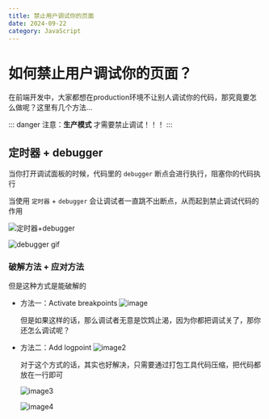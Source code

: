 ```yaml
---
title: 禁止用户调试你的页面
date: 2024-09-22
category: JavaScript
---
```


# 如何禁止用户调试你的页面？

在前端开发中，大家都想在production环境不让别人调试你的代码，那究竟要怎么做呢？这里有几个方法...

::: danger
注意：**生产模式** 才需要禁止调试！！！
:::

## 定时器 + debugger

当你打开调试面板的时候，代码里的 `debugger` 断点会进行执行，阻塞你的代码执行

当使用 `定时器` + `debugger` 会让调试者一直跳不出断点，从而起到禁止调试代码的作用

![定时器+debugger](https://mmbiz.qpic.cn/mmbiz_png/TZL4BdZpLdhGFUEicr0nS8jxpRCOnusDfWqzr1f5QhFJCicTLwPVdkKUQlQ5LEUmHGaFMWjPC4m1lQ2LdFeSw6iaw/640?wx_fmt=png&from=appmsg&tp=webp&wxfrom=5&wx_lazy=1&wx_co=1)

![debugger gif](https://mmbiz.qpic.cn/mmbiz_gif/TZL4BdZpLdhGFUEicr0nS8jxpRCOnusDfKg7dxG9zeP61MPo3RrTsHmLfaU2ONBg1CxpcnbalfTIp7rISQGeibRA/640?wx_fmt=gif&from=appmsg&tp=webp&wxfrom=5&wx_lazy=1)

### 破解方法 + 应对方法

但是这种方式是能破解的

- 方法一：Activate breakpoints
    ![image](https://mmbiz.qpic.cn/mmbiz_gif/TZL4BdZpLdhGFUEicr0nS8jxpRCOnusDfCMxoymVeTdzmBcPfTzGibMn4ib1ib2dImkCbT6jID5npX3z7nOhKAnp1Q/640?wx_fmt=gif&from=appmsg&tp=webp&wxfrom=5&wx_lazy=1)

    但是如果这样的话，那么调试者无意是饮鸩止渴，因为你都把调试关了，那你还怎么调试呢？

- 方法二：Add logpoint
   ![image2](https://mmbiz.qpic.cn/mmbiz_gif/TZL4BdZpLdhGFUEicr0nS8jxpRCOnusDflud9Hiap5hwAgFNibS2XD3Y1MkXasdGtK0SgqK7NDUwn8gTSkaoFONiaQ/640?wx_fmt=gif&from=appmsg&tp=webp&wxfrom=5&wx_lazy=1)

   对于这个方式的话，其实也好解决，只需要通过打包工具代码压缩，把代码都放在一行即可

   ![image3](https://mmbiz.qpic.cn/mmbiz_png/TZL4BdZpLdhGFUEicr0nS8jxpRCOnusDfoRPFnIaiaPhw2XuFDr9pjP7z8b9zZnWEBwE3au9zPTLiaQt6ib0UawXyw/640?wx_fmt=png&from=appmsg&tp=webp&wxfrom=5&wx_lazy=1&wx_co=1)

   ![image4](https://mmbiz.qpic.cn/mmbiz_gif/TZL4BdZpLdhGFUEicr0nS8jxpRCOnusDfOxrcqpLnfyfbnTsI0ib6EgygDvCiaZLoBs7uaqcbGbrSl61icdibeYhutQ/640?wx_fmt=gif&from=appmsg&tp=webp&wxfrom=5&wx_lazy=1)
